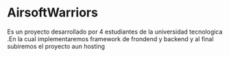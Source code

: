 # AirsoftWarriors
Es un proyecto desarrollado por 4 estudiantes de la universidad tecnologica .En la cual implementaremos framework de frondend  y backend y al final subiremos el proyecto aun hosting
